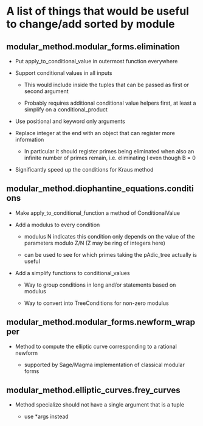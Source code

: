 # A list of things that would be useful to change/add sorted by module

## modular_method.modular_forms.elimination

* Put apply_to_conditional_value in outermost function everywhere

* Support conditional values in all inputs

  - This would include inside the tuples that can be passed as first
    or second argument

  - Probably requires additional conditional value helpers first, at
    least a simplify on a conditional_product

* Use positional and keyword only arguments

* Replace integer at the end with an object that can register more information

  - In particular it should register primes being eliminated when also
    an infinite number of primes remain, i.e. eliminating l even
    though B = 0

* Significantly speed up the conditions for Kraus method

## modular_method.diophantine_equations.conditions

* Make apply_to_conditional_function a method of ConditionalValue

* Add a modulus to every condition

  - modulus N indicates this condition only depends on the value of
    the parameters modulo Z/N (Z may be ring of integers here)

  - can be used to see for which primes taking the pAdic_tree actually
    is useful

* Add a simplify functions to conditional_values

  - Way to group conditions in long and/or statements based on modulus

  - Way to convert into TreeConditions for non-zero modulus

## modular_method.modular_forms.newform_wrapper

* Method to compute the elliptic curve corresponding to a rational newform

  - supported by Sage/Magma implementation of classical modular forms

## modular_method.elliptic_curves.frey_curves

* Method specialize should not have a single argument that is a tuple

  - use *args instead